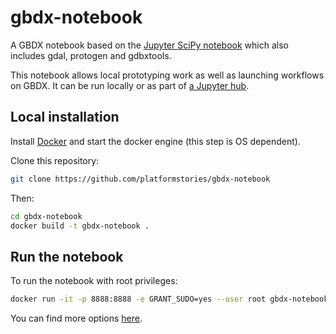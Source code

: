 # gbdx-notebook

A GBDX notebook based on the [Jupyter SciPy notebook](https://github.com/jupyter/docker-stacks/tree/master/scipy-notebook)
which also includes gdal, protogen and gdbxtools.

This notebook allows local prototyping work as well as launching workflows on GBDX.
It can be run locally or as part of [a Jupyter hub](https://github.com/digitalglobe/gbdx-jupyter-hub).

## Local installation

Install [Docker](https://docs.docker.com/engine/installation/) and start the docker engine (this step is OS dependent).

Clone this repository:

```bash
git clone https://github.com/platformstories/gbdx-notebook
```

Then:

```bash
cd gbdx-notebook
docker build -t gbdx-notebook .
```

## Run the notebook

To run the notebook with root privileges:

```bash
docker run -it -p 8888:8888 -e GRANT_SUDO=yes --user root gbdx-notebook
```

You can find more options [here](https://github.com/jupyter/docker-stacks/tree/master/scipy-notebook).
